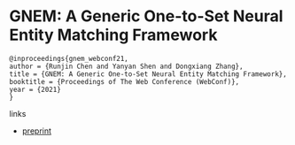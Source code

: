 # GNEM: A Generic One-to-Set Neural Entity Matching Framework

```
@inproceedings{gnem_webconf21,
author = {Runjin Chen and Yanyan Shen and Dongxiang Zhang},
title = {GNEM: A Generic One-to-Set Neural Entity Matching Framework},
booktitle = {Proceedings of The Web Conference (WebConf)},
year = {2021}
}
```

links
- [preprint](http://www.cs.sjtu.edu.cn/~shen-yy/TheWebCon_2021_paper_3002.pdf)